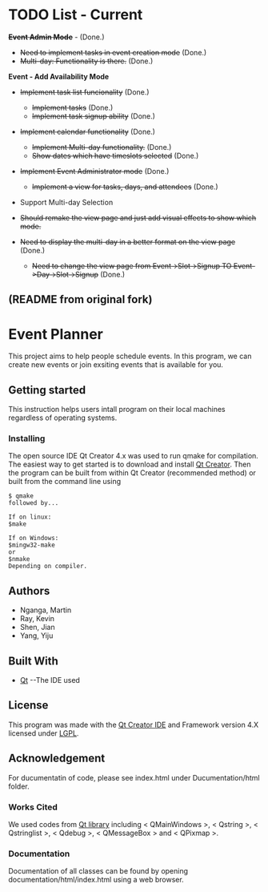 # TODO List - Current

~~**Event Admin Mode**~~ - (Done.)
- ~~Need to implement tasks in event creation mode~~ (Done.)
- ~~Multi-day: Functionality is there.~~ (Done.)

**Event - Add Availability Mode**
- ~~Implement task list funcionality~~ (Done.)
	- ~~Implement tasks~~ (Done.)
	- ~~Implement task signup ability~~ (Done.)
- ~~Implement calendar functionality~~ (Done.)
	- ~~Implement Multi-day functionality.~~ (Done.)
	- ~~Show dates which have timeslots selected~~ (Done.)
- ~~Implement Event Administrator mode~~ (Done.)
	- ~~Implement a view for tasks, days, and attendees~~ (Done.)
- Support Multi-day Selection
	
	
- ~~Should remake the view page and just add visual effects to show which mode.~~
- ~~Need to display the multi-day in a better format on the view page~~ (Done.)
	- ~~Need to change the view page from Event->Slot->Signup TO Event->Day->Slot->Signup~~ (Done.)


## (README from original fork)

# Event Planner
This project aims to help people schedule events. In this program, we can create new events or join exsiting events that is available for you.

## Getting started
This instruction helps users intall program on their local machines regardless of operating systems.
### Installing
The open source IDE Qt Creator 4.x was used to run qmake for compilation.
The easiest way to get started is to download and install [Qt Creator](https://www1.qt.io/download-open-source/?hsCtaTracking=f977210e-de67-475f-a32b-65cec207fd03%7Cd62710cd-e1db-46aa-8d4d-2f1c1ffdacea).
Then the program can be built from within Qt Creator (recommended method) or built from the command line using
```
$ qmake
followed by...

If on linux:
$make

If on Windows:
$mingw32-make
or
$nmake
Depending on compiler.
```

## Authors
* Nganga, Martin
* Ray, Kevin
* Shen, Jian
* Yang, Yiju

## Built With
* [Qt](https://www1.qt.io/download-open-source/?hsCtaTracking=f977210e-de67-475f-a32b-65cec207fd03%7Cd62710cd-e1db-46aa-8d4d-2f1c1ffdacea) --The IDE used

## License
This program was made with the [Qt Creator IDE](https://www1.qt.io/download-open-source/?hsCtaTracking=f977210e-de67-475f-a32b-65cec207fd03%7Cd62710cd-e1db-46aa-8d4d-2f1c1ffdacea) and Framework version 4.X licensed under [LGPL](https://www.gnu.org/licenses/lgpl.txt).

## Acknowledgement
For ducumentatin of code, please see index.html under Ducumentation/html folder.

### Works Cited
We used codes from [Qt library](http://doc.qt.io/qt-5/reference-overview.html) including < QMainWindows >, < Qstring >, < Qstringlist >, < Qdebug >, < QMessageBox > and < QPixmap >.

### Documentation
Documentation of all classes can be found by opening documentation/html/index.html using a web browser.
